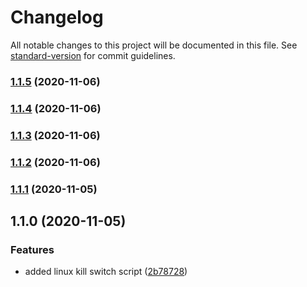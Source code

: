 # Changelog

All notable changes to this project will be documented in this file. See [standard-version](https://github.com/conventional-changelog/standard-version) for commit guidelines.

### [1.1.5](https://github.com/nologs-vpn/killswitch/compare/v1.1.4...v1.1.5) (2020-11-06)

### [1.1.4](https://github.com/nologs-vpn/killswitch/compare/v1.1.3...v1.1.4) (2020-11-06)

### [1.1.3](https://github.com/nologs-vpn/killswitch/compare/v1.1.2...v1.1.3) (2020-11-06)

### [1.1.2](https://github.com/nologs-vpn/killswitch/compare/v1.1.1...v1.1.2) (2020-11-06)

### [1.1.1](https://github.com/nologs-vpn/killswitch/compare/v1.1.0...v1.1.1) (2020-11-05)

## 1.1.0 (2020-11-05)


### Features

* added linux kill switch script ([2b78728](https://github.com/nologs-vpn/killswitch/commit/2b78728266496f3a81d2e476fd0a779797e7a1c8))
